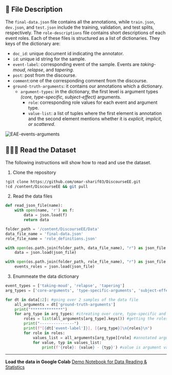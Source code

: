 ## 📝 File Description
The `final-data.json` file contains all the annotations, while `train.json`, `dev.json`, and `test.json` include the training, validation, and test splits, respectively. The `role-descriptions` file contains short descriptions of each event roles. Each of these files is structured as a list of dictionaries. They keys of the dictionary are:
* `doc_id`: unique document id indicating the annotator.
* `id`: unique id string for the sample.
* `event-label`: corresponding event of the sample. Events are *taking-moud*, *relapse*, and *tapering*.
* `post`: post from the discourse.
* `comment`:one of the corresponding comment from the discourse.
* `ground-truth-arguments`: it contains our annotations which a dictionary.
    * `argument-types`: in the dictionary, the first level is argument types *(core, type-specific, subject-effect)* arguments.
        * `role`: corresponding role values for each event and argument type.
        * `value-list`: a list of tuples where the first element is annotation and the second element mentions whether it is *explicit, implicit, or scattered*.
          
![EAE-events-arguments](https://github.com/user-attachments/assets/3601aa48-a9f6-40ac-a0ed-ad8777ab20cd)

## 🧑🏻‍💻 Read the Dataset
The following instructions will show how to read and use the dataset. 

1. Clone the repository
```bash
!git clone https://github.com/omar-sharif03/DiscourseEE.git
!cd /content/DiscourseEE && git pull
```
2. Read the data files 
```python
def read_json_file(name):
    with open(name, 'r') as f:
        data = json.load(f)
        return data

folder_path = '/content/DiscourseEE/Data'
data_file_name = 'final-data.json'
role_file_name = 'role_definitions.json'

with open(os.path.join(folder_path, data_file_name), "r") as json_file:
    data = json.load(json_file)

with open(os.path.join(folder_path, role_file_name), "r") as json_file:
    events_roles = json.load(json_file)
```
3. Enummeate the data dictionary
```python
event_types = ['taking-moud', 'relapse', 'tapering']
arg_types = ['core-arguments', 'type-specific-arguments', 'subject-effect-arguments']

for dt in data[:2]: #going over 2 samples of the data file
    all_arguments = dt['ground-truth-arguments']
    print("**************")
    for arg_type in arg_types: #itreating over core, type-specific and subject-effect arguments of each event
        roles = list(all_arguments[arg_type].keys()) #getting the roles of correspoing argument type
        print("---------------")
        print(f"[{dt['event-label']}], [{arg_type}]\n{roles}\n")
        for role in roles:
            values_list = all_arguments[arg_type][role] #annotated argument list
            for value, typ in values_list:
                print(f'{role}: {value} - {typ}') #value is argument value and typ is type(explicit, implicit, scattered)
```
----
**Load the data in Google Colab** [Demo Notebook for Data Reading & Statistics](https://github.com/omar-sharif03/DiscourseEE/blob/main/Data/DiscourseEE-Data_Reading_%26_Data_Statistics.ipynb) 
